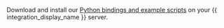 Download and install our [Python bindings and example scripts](/api)
on your {{ integration_display_name }} server.
